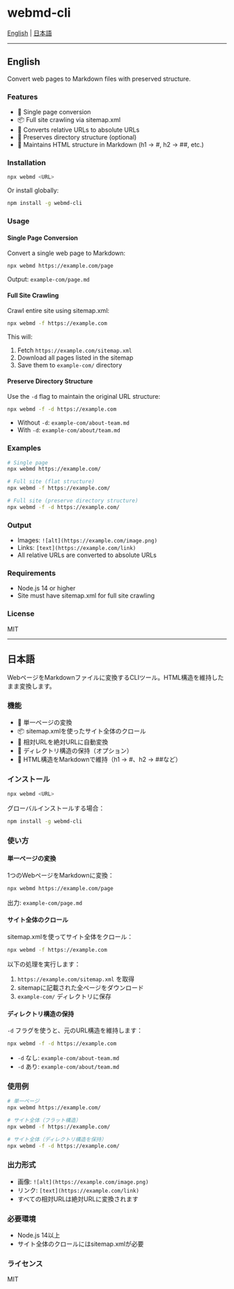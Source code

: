 # webmd-cli

[English](#english) | [日本語](#日本語)

---

## English

Convert web pages to Markdown files with preserved structure.

### Features

- 🚀 Single page conversion
- 📦 Full site crawling via sitemap.xml
- 🔗 Converts relative URLs to absolute URLs
- 📁 Preserves directory structure (optional)
- 🎯 Maintains HTML structure in Markdown (h1 → #, h2 → ##, etc.)

### Installation

```bash
npx webmd <URL>
```

Or install globally:

```bash
npm install -g webmd-cli
```

### Usage

#### Single Page Conversion

Convert a single web page to Markdown:

```bash
npx webmd https://example.com/page
```

Output: `example-com/page.md`

#### Full Site Crawling

Crawl entire site using sitemap.xml:

```bash
npx webmd -f https://example.com
```

This will:
1. Fetch `https://example.com/sitemap.xml`
2. Download all pages listed in the sitemap
3. Save them to `example-com/` directory

#### Preserve Directory Structure

Use the `-d` flag to maintain the original URL structure:

```bash
npx webmd -f -d https://example.com
```

- Without `-d`: `example-com/about-team.md`
- With `-d`: `example-com/about/team.md`

### Examples

```bash
# Single page
npx webmd https://example.com/

# Full site (flat structure)
npx webmd -f https://example.com/

# Full site (preserve directory structure)
npx webmd -f -d https://example.com/
```

### Output

- Images: `![alt](https://example.com/image.png)`
- Links: `[text](https://example.com/link)`
- All relative URLs are converted to absolute URLs

### Requirements

- Node.js 14 or higher
- Site must have sitemap.xml for full site crawling

### License

MIT

---

## 日本語

WebページをMarkdownファイルに変換するCLIツール。HTML構造を維持したまま変換します。

### 機能

- 🚀 単一ページの変換
- 📦 sitemap.xmlを使ったサイト全体のクロール
- 🔗 相対URLを絶対URLに自動変換
- 📁 ディレクトリ構造の保持（オプション）
- 🎯 HTML構造をMarkdownで維持（h1 → #、h2 → ##など）

### インストール

```bash
npx webmd <URL>
```

グローバルインストールする場合：

```bash
npm install -g webmd-cli
```

### 使い方

#### 単一ページの変換

1つのWebページをMarkdownに変換：

```bash
npx webmd https://example.com/page
```

出力: `example-com/page.md`

#### サイト全体のクロール

sitemap.xmlを使ってサイト全体をクロール：

```bash
npx webmd -f https://example.com
```

以下の処理を実行します：
1. `https://example.com/sitemap.xml` を取得
2. sitemapに記載された全ページをダウンロード
3. `example-com/` ディレクトリに保存

#### ディレクトリ構造の保持

`-d` フラグを使うと、元のURL構造を維持します：

```bash
npx webmd -f -d https://example.com
```

- `-d` なし: `example-com/about-team.md`
- `-d` あり: `example-com/about/team.md`

### 使用例

```bash
# 単一ページ
npx webmd https://example.com/

# サイト全体（フラット構造）
npx webmd -f https://example.com/

# サイト全体（ディレクトリ構造を保持）
npx webmd -f -d https://example.com/
```

### 出力形式

- 画像: `![alt](https://example.com/image.png)`
- リンク: `[text](https://example.com/link)`
- すべての相対URLは絶対URLに変換されます

### 必要環境

- Node.js 14以上
- サイト全体のクロールにはsitemap.xmlが必要

### ライセンス

MIT
